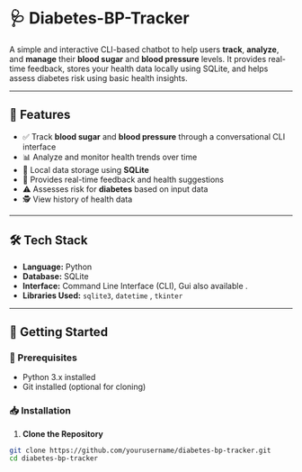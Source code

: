 # 🩺 Diabetes-BP-Tracker

A simple and interactive CLI-based chatbot to help users **track**, **analyze**, and **manage** their **blood sugar** and **blood pressure** levels. It provides real-time feedback, stores your health data locally using SQLite, and helps assess diabetes risk using basic health insights.

---

## 📌 Features

- ✅ Track **blood sugar** and **blood pressure** through a conversational CLI interface
- 📊 Analyze and monitor health trends over time
- 💾 Local data storage using **SQLite**
- 🧠 Provides real-time feedback and health suggestions
- ⚠️ Assesses risk for **diabetes** based on input data
- 🕵️ View history of health data

---



## 🛠️ Tech Stack

- **Language:** Python
- **Database:** SQLite
- **Interface:** Command Line Interface (CLI), Gui also available .
- **Libraries Used:** `sqlite3`, `datetime` , `tkinter`

---

## 🚀 Getting Started

### 🔧 Prerequisites

- Python 3.x installed
- Git installed (optional for cloning)

### 📥 Installation

1. **Clone the Repository**

```bash
git clone https://github.com/yourusername/diabetes-bp-tracker.git
cd diabetes-bp-tracker

